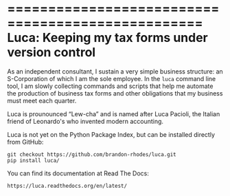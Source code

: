 
==================================================
 Luca: Keeping my tax forms under version control
==================================================

As an independent consultant,
I sustain a very simple business structure:
an S-Corporation of which I am the sole employee.
In the ``luca`` command line tool,
I am slowly collecting commands and scripts
that help me automate the production
of business tax forms and other obligations
that my business must meet each quarter.

Luca is prounounced “Lew-cha” and is named after Luca Pacioli,
the Italian friend of Leonardo's who invented modern accounting.

Luca is not yet on the Python Package Index,
but can be installed directly from GitHub:

    git checkout https://github.com/brandon-rhodes/luca.git
    pip install luca/

You can find its documentation at Read The Docs:

    https://luca.readthedocs.org/en/latest/
